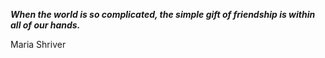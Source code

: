 _**When the world is so complicated, the simple gift of friendship is within all of our hands.**_

Maria Shriver